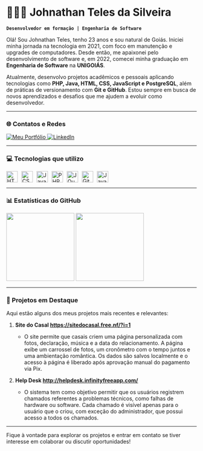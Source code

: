 # 👨🏻‍💻 Johnathan Teles da Silveira

**`Desenvolvedor em formação | Engenharia de Software`**

Olá! Sou Johnathan Teles, tenho 23 anos e sou natural de Goiás. Iniciei minha jornada na tecnologia em 2021, com foco em manutenção e upgrades de computadores. Desde então, me apaixonei pelo desenvolvimento de software e, em 2022, comecei minha graduação em **Engenharia de Software** na **UNIGOIÁS**.

Atualmente, desenvolvo projetos acadêmicos e pessoais aplicando tecnologias como **PHP, Java, HTML, CSS, JavaScript e PostgreSQL**, além de práticas de versionamento com **Git e GitHub**. Estou sempre em busca de novos aprendizados e desafios que me ajudem a evoluir como desenvolvedor.

---

### 🌐 Contatos e Redes

<p align="left">
  <a href="https://johnathanteles.github.io/MeuPortfolio/" target="_blank">
    <img alt="Meu Portfólio" title="Acesse Meu Portfólio" src="https://custom-icon-badges.demolab.com/badge/Portfólio-0078D4?style=for-the-badge&logo=briefcase&logoColor=white&labelColor=0056A3"/>
  </a>
  <a href="https://www.linkedin.com/in/johnathanteles/" target="_blank">
    <img alt="LinkedIn" title="Acesse meu LinkedIn" src="https://custom-icon-badges.demolab.com/badge/LinkedIn-0078D4?style=for-the-badge&logo=linkedin&logoColor=white&labelColor=0056A3"/>
  </a>
</p>

---

### 💻 Tecnologias que utilizo

<div style="display: flex; gap: 10px;">
  <img alt="HTML" title="HTML" width="30px" src="https://cdn.jsdelivr.net/gh/devicons/devicon/icons/html5/html5-original.svg"/>
  <img alt="CSS" title="CSS" width="30px" src="https://cdn.jsdelivr.net/gh/devicons/devicon/icons/css3/css3-original.svg"/>
  <img alt="JavaScript" title="JavaScript" width="30px" src="https://cdn.jsdelivr.net/gh/devicons/devicon/icons/javascript/javascript-original.svg"/>
  <img alt="PHP" title="PHP" width="30px" src="https://cdn.jsdelivr.net/gh/devicons/devicon/icons/php/php-original.svg"/>
  <img alt="JQuery" title="JQuery" width="30px" src="https://cdn.jsdelivr.net/gh/devicons/devicon/icons/jquery/jquery-original.svg"/>
  <img alt="Git" title="Git" width="30px" src="https://cdn.jsdelivr.net/gh/devicons/devicon/icons/git/git-original.svg"/>
  <img alt="Java" title="Java" width="30px" src="https://cdn.jsdelivr.net/gh/devicons/devicon/icons/java/java-original.svg"/>
</div>

---

### 📊 Estatísticas do GitHub

<p>
  <img height="180em" src="https://github-readme-stats.vercel.app/api?username=JohnathanTeles&show_icons=true&theme=tokyonight&include_all_commits=true&locale=pt-br"/>
  <img height="180em" src="https://github-readme-stats.vercel.app/api/top-langs/?username=JohnathanTeles&layout=compact&theme=tokyonight&custom_title=Tecnologias&langs_count=6"/>
</p>

---

### 🚀 Projetos em Destaque

Aqui estão alguns dos meus projetos mais recentes e relevantes:

1. **Site do Casal https://sitedocasal.free.nf/?i=1**
   - O site permite que casais criem uma página personalizada com fotos, declaração, música e a data do relacionamento. A página exibe um carrossel de fotos, um cronômetro com o tempo juntos e uma ambientação romântica. Os dados são salvos localmente e o acesso à página é liberado após aprovação manual do pagamento via Pix.

2. **Help Desk http://helpdesk.infinityfreeapp.com/**
   - O sistema tem como objetivo permitir que os usuários registrem chamados referentes a problemas técnicos, como falhas de hardware ou software. Cada chamado é visível apenas para o usuário que o criou, com exceção do administrador, que possui acesso a todos os chamados.

---

Fique à vontade para explorar os projetos e entrar em contato se tiver interesse em colaborar ou discutir oportunidades!

